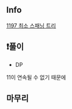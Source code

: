 ## Info
<a href="https://www.acmicpc.net/problem/1197" rel="nofollow">1197 최소 스패닝 트리 </a>

## ❗풀이
- DP

11이 연속될 수 없기 때문에


## 마무리